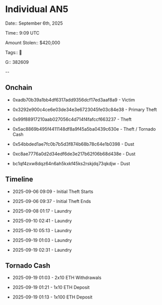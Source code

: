 # Individual AN5

Date:: September 6th, 2025

Time:: 9:09 UTC

Amount Stolen:: $420,000

Tags:: 🔑

G:: 382609

--


## Onchain

- 0xadb70b39a1bb4df6317add9356dcf17ed3aaf8a9 - Victim

- 0x3292e900c4ce6e03de34e3e6723045fe03c84e38 - Primary Theft

- 0x99f88917210aab027056c4d714f4fafccf663237 - Theft

- 0x5ac8869b495f4411148df8a9f45a5ba0439c630e - Theft / Tornado Cash

- 0x54bbded1ae7fc0b7b5d3f874b68b78c64e1b0398 - Dust

- 0xc8ae7776a0d2d34edf6de3e217b62f06b68d438e - Dust

- bc1qf4zxw8dqz64n6ah5kxkf45ks2rskjdq73qkdjw - Dust


## Timeline

- 2025-09-06 09:09 - Initial Theft Starts

- 2025-09-06 09:37 - Initial Theft Ends

- 2025-09-08 01:17 - Laundry

- 2025-09-10 02:41 - Laundry

- 2025-09-10 05:13 - Laundry

- 2025-09-19 01:03 - Laundry

- 2025-09-19 02:31 - Laundry


## Tornado Cash

- 2025-09-19 01:03 - 2x10 ETH Withdrawals

- 2025-09-19 01:21 - 1x10 ETH Deposit

- 2025-09-19 01:13 - 1x100 ETH Deposit